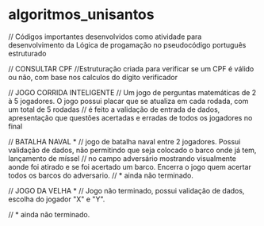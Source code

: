 # algoritmos_unisantos
// Códigos importantes desenvolvidos como atividade para desenvolvimento da Lógica de progamação no pseudocódigo português estruturado

// CONSULTAR CPF 
//Estruturação criada para verificar se um CPF é válido ou não, com base nos calculos do dígito verificador


// JOGO CORRIDA INTELIGENTE
// Um jogo de perguntas matemáticas de 2 à 5 jogadores. O jogo possui placar que se atualiza em cada rodada, com um total de 5 rodadas
// é feito a validação de entrada de dados, apresentação que questões acertadas e erradas de todos os jogadores no final


// BATALHA NAVAL * 
// jogo de batalha naval entre 2 jogadores. Possui validação de dados, não permitindo que seja colocado o barco onde já tem, lançamento de míssel
// no campo adversário mostrando visualmente aonde foi atirado e se foi acertado um barco. Encerra o jogo quem acertar todos os barcos do adversario. 
// * ainda não terminado.

// JOGO DA VELHA * 
// Jogo não terminado, possui validação de dados, escolha do jogador "X" e "Y". 

// * ainda não terminado.
